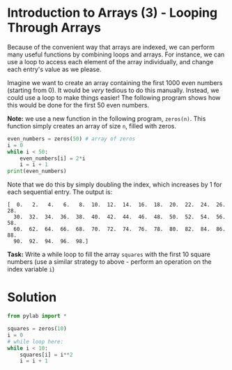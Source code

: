 # Introduction to Arrays (3) - Looping Through Arrays

Because of the convenient way that arrays are indexed, we can perform many useful functions by combining loops and arrays. For instance, we can use a loop to access each element of the array individually, and change each entry's value as we please. 

Imagine we want to create an array containing the first 1000 even numbers (starting from 0). It would be *very* tedious to do this manually. Instead, we could use a loop to make things easier! The following program shows how this would be done for the first 50 even numbers.

**Note:** we use a new function in the following program, `zeros(n)`. This function simply creates an array of size `n`, filled with zeros.

```python
even_numbers = zeros(50) # array of zeros
i = 0
while i < 50:
    even_numbers[i] = 2*i
    i = i + 1
print(even_numbers)
```

Note that we do this by simply doubling the index, which increases by 1 for each sequential entry. 
The output is:

```
[  0.   2.   4.   6.   8.  10.  12.  14.  16.  18.  20.  22.  24.  26.  28.
  30.  32.  34.  36.  38.  40.  42.  44.  46.  48.  50.  52.  54.  56.  58.
  60.  62.  64.  66.  68.  70.  72.  74.  76.  78.  80.  82.  84.  86.  88.
  90.  92.  94.  96.  98.]
```

**Task:** Write a while loop to fill the array `squares` with the first 10 square numbers (use a similar strategy to above - perform an operation on the index variable `i`)

# Solution
```python
from pylab import *

squares = zeros(10)
i = 0
# while loop here:
while i < 10:
    squares[i] = i**2
    i = i + 1
```
